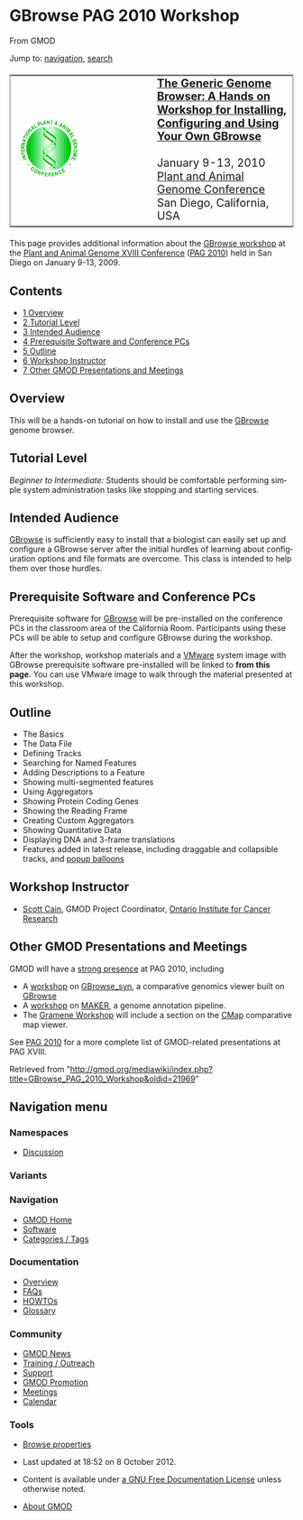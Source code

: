<div id="mw-page-base" class="noprint">

</div>

<div id="mw-head-base" class="noprint">

</div>

<div id="content" class="mw-body" role="main">

<span id="top"></span>

<div id="mw-js-message" style="display:none;">

</div>



# <span dir="auto">GBrowse PAG 2010 Workshop</span>

<div id="bodyContent">

<div id="siteSub">

From GMOD

</div>

<div id="contentSub">

</div>

<div id="jump-to-nav" class="mw-jump">

Jump to: [navigation](#mw-navigation), [search](#p-search)

</div>

<div id="mw-content-text" class="mw-content-ltr" lang="en" dir="ltr">

<table
style="font-size: 140%; vertical-align: middle; border: 2px solid #A6A6BC; line-height: 120%"
data-cellpadding="10">
<colgroup>
<col style="width: 50%" />
<col style="width: 50%" />
</colgroup>
<tbody>
<tr class="odd">
<td><a href="http://www.intl-pag.org/" rel="nofollow"
title="PAG 2009"><img src="../mediawiki/images/c/c2/Paglogo.gif"
width="114" height="107" alt="PAG 2009" /></a></td>
<td data-valign="center"><strong><a
href="http://www.intl-pag.org/18/18-gbrowse.html" class="external text"
rel="nofollow">The Generic Genome Browser: A Hands on Workshop for
Installing, Configuring and Using Your Own GBrowse</a></strong><br />
<br />
January 9-13, 2010<br />
<a href="http://www.intl-pag.org/" class="external text"
rel="nofollow">Plant and Animal Genome Conference</a><br />
San Diego, California, USA</td>
</tr>
</tbody>
</table>

  
This page provides additional information about the
<a href="http://www.intl-pag.org/18/18-gbrowse.html"
class="external text" rel="nofollow">GBrowse workshop</a> at the
<a href="http://www.intl-pag.org/" class="external text"
rel="nofollow">Plant and Animal Genome XVIII Conference</a> ([PAG
2010](PAG_2010 "PAG 2010")) held in San Diego on January 9-13, 2009.

  

<div id="toc" class="toc">

<div id="toctitle">

## Contents

</div>

- [<span class="tocnumber">1</span>
  <span class="toctext">Overview</span>](#Overview)
- [<span class="tocnumber">2</span> <span class="toctext">Tutorial
  Level</span>](#Tutorial_Level)
- [<span class="tocnumber">3</span> <span class="toctext">Intended
  Audience</span>](#Intended_Audience)
- [<span class="tocnumber">4</span> <span class="toctext">Prerequisite
  Software and Conference
  PCs</span>](#Prerequisite_Software_and_Conference_PCs)
- [<span class="tocnumber">5</span>
  <span class="toctext">Outline</span>](#Outline)
- [<span class="tocnumber">6</span> <span class="toctext">Workshop
  Instructor</span>](#Workshop_Instructor)
- [<span class="tocnumber">7</span> <span class="toctext">Other GMOD
  Presentations and
  Meetings</span>](#Other_GMOD_Presentations_and_Meetings)

</div>

  

## <span id="Overview" class="mw-headline">Overview</span>

This will be a hands-on tutorial on how to install and use the
[GBrowse](GBrowse.1 "GBrowse") genome browser.

## <span id="Tutorial_Level" class="mw-headline">Tutorial Level</span>

*Beginner to Intermediate:* Students should be comfortable performing
simple system administration tasks like stopping and starting services.

## <span id="Intended_Audience" class="mw-headline">Intended Audience</span>

[GBrowse](GBrowse.1 "GBrowse") is sufficiently easy to install that a
biologist can easily set up and configure a GBrowse server after the
initial hurdles of learning about configuration options and file formats
are overcome. This class is intended to help them over those hurdles.

## <span id="Prerequisite_Software_and_Conference_PCs" class="mw-headline">Prerequisite Software and Conference PCs</span>

Prerequisite software for [GBrowse](GBrowse.1 "GBrowse") will be
pre-installed on the conference PCs in the classroom area of the
California Room. Participants using these PCs will be able to setup and
configure GBrowse during the workshop.

After the workshop, workshop materials and a <a
href="http://gmod.org/mediawiki/index.php?title=VMware&amp;action=edit&amp;redlink=1"
class="new" title="VMware (page does not exist)">VMware</a> system image
with GBrowse prerequisite software pre-installed will be linked to
**from this page**. You can use VMware image to walk through the
material presented at this workshop.

## <span id="Outline" class="mw-headline">Outline</span>

- The Basics
- The Data File
- Defining Tracks
- Searching for Named Features
- Adding Descriptions to a Feature
- Showing multi-segmented features
- Using Aggregators
- Showing Protein Coding Genes
- Showing the Reading Frame
- Creating Custom Aggregators
- Showing Quantitative Data
- Displaying DNA and 3-frame translations
- Features added in latest release, including draggable and collapsible
  tracks, and [popup
  balloons](GBrowse_Popup_Balloons "GBrowse Popup Balloons")

## <span id="Workshop_Instructor" class="mw-headline">Workshop Instructor</span>

- [Scott Cain](User%3AScott "User%3AScott"), GMOD Project Coordinator,
  <a href="http://www.oicr.on.ca/" class="external text"
  rel="nofollow">Ontario Institute for Cancer Research</a>

## <span id="Other_GMOD_Presentations_and_Meetings" class="mw-headline">Other GMOD Presentations and Meetings</span>

GMOD will have a [strong presence](PAG_2010 "PAG 2010") at PAG 2010,
including

- A
  [workshop](GBrowse_syn_PAG_2010_Workshop "GBrowse syn PAG 2010 Workshop")
  on [GBrowse_syn](GBrowse_syn.1 "GBrowse syn"), a comparative genomics
  viewer built on [GBrowse](GBrowse.1 "GBrowse")
- A [workshop](MAKER_PAG_2010_Workshop "MAKER PAG 2010 Workshop") on
  [MAKER](MAKER.1 "MAKER"), a genome annotation pipeline.
- The <a href="http://www.intl-pag.org/18/18-gramene.html"
  class="external text" rel="nofollow">Gramene Workshop</a> will include
  a section on the [CMap](CMap.1 "CMap") comparative map viewer.

See [PAG 2010](PAG_2010 "PAG 2010") for a more complete list of
GMOD-related presentations at PAG XVIII.

</div>

<div class="printfooter">

Retrieved from
"<http://gmod.org/mediawiki/index.php?title=GBrowse_PAG_2010_Workshop&oldid=21969>"

</div>

<div id="catlinks" class="catlinks catlinks-allhidden">

</div>

<div class="visualClear">

</div>

</div>

</div>

<div id="mw-navigation">

## Navigation menu

<div id="mw-head">



<div id="left-navigation">

<div id="p-namespaces" class="vectorTabs" role="navigation"
aria-labelledby="p-namespaces-label">

### Namespaces


- <span id="ca-talk"><a
  href="http://gmod.org/mediawiki/index.php?title=Talk%3AGBrowse_PAG_2010_Workshop&amp;action=edit&amp;redlink=1"
  accesskey="t"
  title="Discussion about the content page [t]">Discussion</a></span>

</div>

<div id="p-variants" class="vectorMenu emptyPortlet" role="navigation"
aria-labelledby="p-variants-label">

### 

### Variants[](#)

<div class="menu">

</div>

</div>

</div>





</div>

</div>

</div>

<div id="mw-panel">

<div id="p-logo" role="banner">

<a href="Main_Page"
style="background-image: url(../images/GMOD-cogs.png);"
title="Visit the main page"></a>

</div>

<div id="p-Navigation" class="portal" role="navigation"
aria-labelledby="p-Navigation-label">

### Navigation

<div class="body">

- <span id="n-GMOD-Home">[GMOD Home](Main_Page)</span>
- <span id="n-Software">[Software](GMOD_Components)</span>
- <span id="n-Categories-.2F-Tags">[Categories /
  Tags](Categories)</span>

</div>

</div>

<div id="p-Documentation" class="portal" role="navigation"
aria-labelledby="p-Documentation-label">

### Documentation

<div class="body">

- <span id="n-Overview">[Overview](Overview)</span>
- <span id="n-FAQs">[FAQs](Category%3AFAQ)</span>
- <span id="n-HOWTOs">[HOWTOs](Category%3AHOWTO)</span>
- <span id="n-Glossary">[Glossary](Glossary)</span>

</div>

</div>

<div id="p-Community" class="portal" role="navigation"
aria-labelledby="p-Community-label">

### Community

<div class="body">

- <span id="n-GMOD-News">[GMOD News](GMOD_News)</span>
- <span id="n-Training-.2F-Outreach">[Training /
  Outreach](Training_and_Outreach)</span>
- <span id="n-Support">[Support](Support)</span>
- <span id="n-GMOD-Promotion">[GMOD Promotion](GMOD_Promotion)</span>
- <span id="n-Meetings">[Meetings](Meetings)</span>
- <span id="n-Calendar">[Calendar](Calendar)</span>

</div>

</div>

<div id="p-tb" class="portal" role="navigation"
aria-labelledby="p-tb-label">

### Tools

<div class="body">


- <span id="t-smwbrowselink"><a href="Special%3ABrowse/GBrowse_PAG_2010_Workshop"
  rel="smw-browse">Browse properties</a></span>


</div>

</div>

</div>

</div>

<div id="footer" role="contentinfo">

- <span id="footer-info-lastmod">Last updated at 18:52 on 8 October
  2012.</span>
<!-- - <span id="footer-info-viewcount">25,925 page views.</span> -->
- <span id="footer-info-copyright">Content is available under
  <a href="http://www.gnu.org/licenses/fdl-1.3.html" class="external"
  rel="nofollow">a GNU Free Documentation License</a> unless otherwise
  noted.</span>

<!-- -->

- <span id="footer-places-about">[About
  GMOD](GMOD%3AAbout "GMOD%3AAbout")</span>

<!-- -->






</div>
